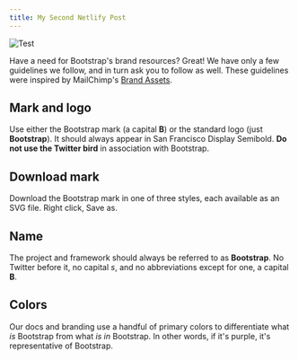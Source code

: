 ```yaml
---
title: My Second Netlify Post
---
```

![Test](/docs/.vuepress/dist/screen-shot-2019-04-14-at-5.22.50-pm.png)

Have a need for Bootstrap's brand resources? Great! We have only a few guidelines we follow, and in turn ask you to follow as well. These guidelines were inspired by MailChimp's [Brand Assets](https://mailchimp.com/about/brand-assets/).

## Mark and logo

Use either the Bootstrap mark (a capital **B**) or the standard logo (just **Bootstrap**). It should always appear in San Francisco Display Semibold. **Do not use the Twitter bird** in association with Bootstrap.

## Download mark

Download the Bootstrap mark in one of three styles, each available as an SVG file. Right click, Save as.

## Name

The project and framework should always be referred to as **Bootstrap**. No Twitter before it, no capital _s_, and no abbreviations except for one, a capital **B**.

## Colors

Our docs and branding use a handful of primary colors to differentiate what _is_ Bootstrap from what _is in_ Bootstrap. In other words, if it's purple, it's representative of Bootstrap.
